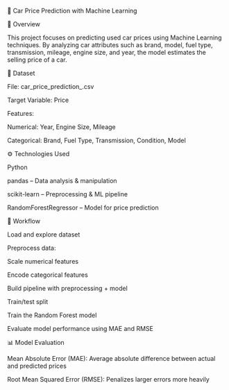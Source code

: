 🚗 Car Price Prediction with Machine Learning

📌 Overview

This project focuses on predicting used car prices using Machine Learning techniques.
By analyzing car attributes such as brand, model, fuel type, transmission, mileage, engine size, and year, the model estimates the selling price of a car.

📂 Dataset

File: car_price_prediction_.csv

Target Variable: Price

Features:

Numerical: Year, Engine Size, Mileage

Categorical: Brand, Fuel Type, Transmission, Condition, Model

⚙️ Technologies Used

Python

pandas – Data analysis & manipulation

scikit-learn – Preprocessing & ML pipeline

RandomForestRegressor – Model for price prediction

🔑 Workflow

Load and explore dataset

Preprocess data:

Scale numerical features

Encode categorical features

Build pipeline with preprocessing + model

Train/test split

Train the Random Forest model

Evaluate model performance using MAE and RMSE

📊 Model Evaluation

Mean Absolute Error (MAE): Average absolute difference between actual and predicted prices

Root Mean Squared Error (RMSE): Penalizes larger errors more heavily
